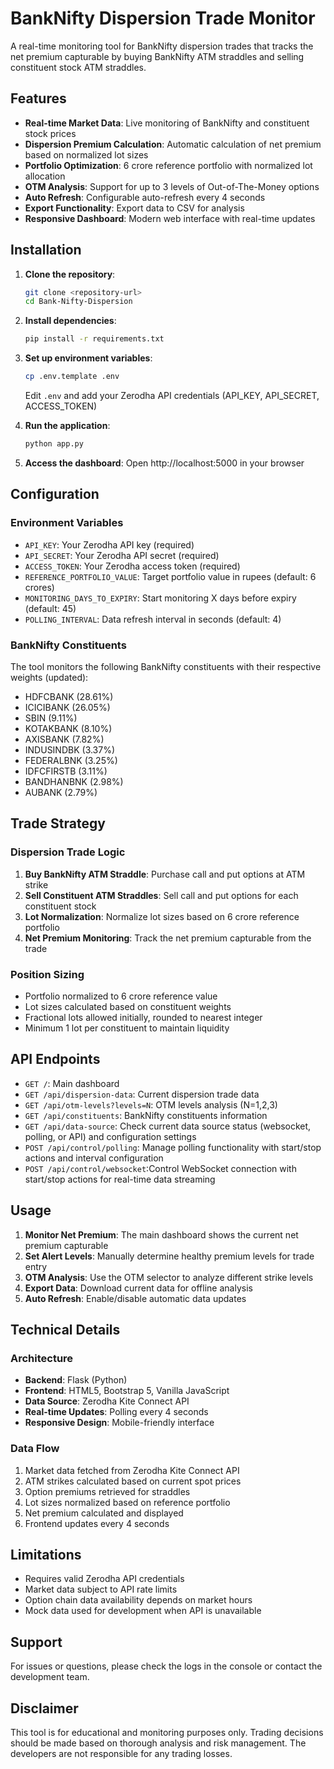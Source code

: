 # BankNifty Dispersion Trade Monitor

A real-time monitoring tool for BankNifty dispersion trades that tracks the net premium capturable by buying BankNifty ATM straddles and selling constituent stock ATM straddles.

## Features

- **Real-time Market Data**: Live monitoring of BankNifty and constituent stock prices
- **Dispersion Premium Calculation**: Automatic calculation of net premium based on normalized lot sizes
- **Portfolio Optimization**: 6 crore reference portfolio with normalized lot allocation
- **OTM Analysis**: Support for up to 3 levels of Out-of-The-Money options
- **Auto Refresh**: Configurable auto-refresh every 4 seconds
- **Export Functionality**: Export data to CSV for analysis
- **Responsive Dashboard**: Modern web interface with real-time updates

## Installation

1. **Clone the repository**:
   ```bash
   git clone <repository-url>
   cd Bank-Nifty-Dispersion
   ```

2. **Install dependencies**:
   ```bash
   pip install -r requirements.txt
   ```

3. **Set up environment variables**:
   ```bash
   cp .env.template .env
   ```
   Edit `.env` and add your Zerodha API credentials (API_KEY, API_SECRET, ACCESS_TOKEN)

4. **Run the application**:
   ```bash
   python app.py
   ```

5. **Access the dashboard**:
   Open http://localhost:5000 in your browser

## Configuration

### Environment Variables

- `API_KEY`: Your Zerodha API key (required)
- `API_SECRET`: Your Zerodha API secret (required)
- `ACCESS_TOKEN`: Your Zerodha access token (required)
- `REFERENCE_PORTFOLIO_VALUE`: Target portfolio value in rupees (default: 6 crores)
- `MONITORING_DAYS_TO_EXPIRY`: Start monitoring X days before expiry (default: 45)
- `POLLING_INTERVAL`: Data refresh interval in seconds (default: 4)

### BankNifty Constituents

The tool monitors the following BankNifty constituents with their respective weights (updated):

- HDFCBANK (28.61%)
- ICICIBANK (26.05%)
- SBIN (9.11%)
- KOTAKBANK (8.10%)
- AXISBANK (7.82%)
- INDUSINDBK (3.37%)
- FEDERALBNK (3.25%)
- IDFCFIRSTB (3.11%)
- BANDHANBNK (2.98%)
- AUBANK (2.79%)

## Trade Strategy

### Dispersion Trade Logic

1. **Buy BankNifty ATM Straddle**: Purchase call and put options at ATM strike
2. **Sell Constituent ATM Straddles**: Sell call and put options for each constituent stock
3. **Lot Normalization**: Normalize lot sizes based on 6 crore reference portfolio
4. **Net Premium Monitoring**: Track the net premium capturable from the trade

### Position Sizing

- Portfolio normalized to 6 crore reference value
- Lot sizes calculated based on constituent weights
- Fractional lots allowed initially, rounded to nearest integer
- Minimum 1 lot per constituent to maintain liquidity

## API Endpoints

- `GET /`: Main dashboard
- `GET /api/dispersion-data`: Current dispersion trade data
- `GET /api/otm-levels?levels=N`: OTM levels analysis (N=1,2,3)
- `GET /api/constituents`: BankNifty constituents information
- `GET /api/data-source`: Check current data source status (websocket, polling, or API) and configuration settings
- `POST /api/control/polling`: Manage polling functionality with start/stop actions and interval configuration
- `POST /api/control/websocket`:Control WebSocket connection with start/stop actions for real-time data streaming


## Usage

1. **Monitor Net Premium**: The main dashboard shows the current net premium capturable
2. **Set Alert Levels**: Manually determine healthy premium levels for trade entry
3. **OTM Analysis**: Use the OTM selector to analyze different strike levels
4. **Export Data**: Download current data for offline analysis
5. **Auto Refresh**: Enable/disable automatic data updates

## Technical Details

### Architecture

- **Backend**: Flask (Python)
- **Frontend**: HTML5, Bootstrap 5, Vanilla JavaScript
- **Data Source**: Zerodha Kite Connect API
- **Real-time Updates**: Polling every 4 seconds
- **Responsive Design**: Mobile-friendly interface

### Data Flow

1. Market data fetched from Zerodha Kite Connect API
2. ATM strikes calculated based on current spot prices
3. Option premiums retrieved for straddles
4. Lot sizes normalized based on reference portfolio
5. Net premium calculated and displayed
6. Frontend updates every 4 seconds

## Limitations

- Requires valid Zerodha API credentials
- Market data subject to API rate limits
- Option chain data availability depends on market hours
- Mock data used for development when API is unavailable

## Support

For issues or questions, please check the logs in the console or contact the development team.

## Disclaimer

This tool is for educational and monitoring purposes only. Trading decisions should be made based on thorough analysis and risk management. The developers are not responsible for any trading losses.
